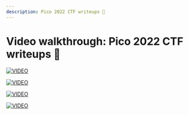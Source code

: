 ```yaml
---
description: Pico 2022 CTF writeups 💜
---
```


# Video walkthrough: Pico 2022 CTF writeups 💜

[![VIDEO](https://img.youtube.com/vi/V_Hm6P00IwU/0.jpg)](https://youtu.be/V_Hm6P00IwU "PicoCTF 2022: Forensics")

[![VIDEO](https://img.youtube.com/vi/OUizLCfp9Dw/0.jpg)](https://youtu.be/OUizLCfp9Dw "PicoCTF 2022: Web")

[![VIDEO](https://img.youtube.com/vi/l6Lt1sWZOUU/0.jpg)](https://youtu.be/l6Lt1sWZOUU "PicoCTF 2022: Reversing")

[![VIDEO](https://img.youtube.com/vi/dAsujQ_OPEk/0.jpg)](https://youtu.be/dAsujQ_OPEk "PicoCTF 2022: Pwn")
